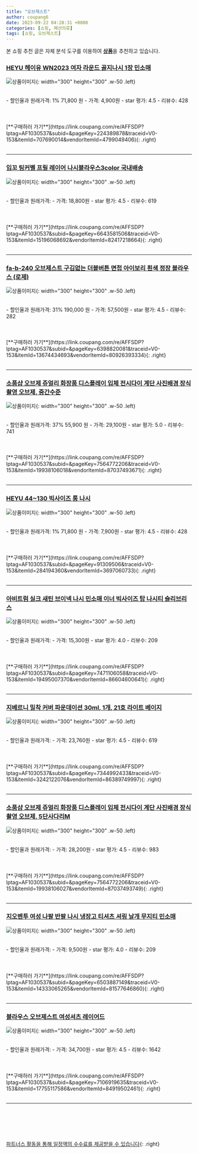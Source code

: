 ```yaml
---
title: "오브제스트"
author: coupang6
date: 2023-09-22 04:28:31 +0800
categories: [쇼핑, 패션의류]
tags: [쇼핑, 오브제스트]
---
```


본 쇼핑 추천 글은 자체 분석 도구를 이용하여 [**상품**](https://link.coupang.com/a/bao1ui)을 추천하고 있습니다.

### [HEYU 헤이유 WN2023 여자 라운드 골지나시 1장 민소매](https://link.coupang.com/re/AFFSDP?lptag=AF1030537&subid=&pageKey=224389878&traceid=V0-153&itemId=707690014&vendorItemId=4799049406)

![상품이미지](https://thumbnail10.coupangcdn.com/thumbnails/remote/230x230ex/image/vendor_inventory/b64a/c2689f918310dcad42783f5e30a1d82e1dc6ee2aefe791438e725e9c8501.jpg){: width="300" height="300" .w-50 .left}


<br>
- 할인율과 원래가격: 1%  71,800   원
- 가격: 4,900원
- star 평가: 4.5
- 리뷰수: 428
<br>
<br>
<br>
<br>
[**구매하러 가기**](https://link.coupang.com/re/AFFSDP?lptag=AF1030537&subid=&pageKey=224389878&traceid=V0-153&itemId=707690014&vendorItemId=4799049406){: .right}
<br>
<br>

---

### [입꼬 팅커벨 프릴 레이어 나시블라우스3color 국내배송](https://link.coupang.com/re/AFFSDP?lptag=AF1030537&subid=&pageKey=6643581506&traceid=V0-153&itemId=15196068692&vendorItemId=82417218664)

![상품이미지](https://thumbnail8.coupangcdn.com/thumbnails/remote/230x230ex/image/vendor_inventory/0df6/5a9e2e776207a8adfd07c673fd680d16a5e4a938661cde7f5dd694fd3f00.jpg){: width="300" height="300" .w-50 .left}


<br>
- 할인율과 원래가격: 
- 가격: 18,800원
- star 평가: 4.5
- 리뷰수: 619
<br>
<br>
<br>
<br>
[**구매하러 가기**](https://link.coupang.com/re/AFFSDP?lptag=AF1030537&subid=&pageKey=6643581506&traceid=V0-153&itemId=15196068692&vendorItemId=82417218664){: .right}
<br>
<br>

---

### [fa-b-240 오브제스트 구김없는 더블버튼 면접 아이보리 흰색 정장 블라우스 (로제)](https://link.coupang.com/re/AFFSDP?lptag=AF1030537&subid=&pageKey=6398820081&traceid=V0-153&itemId=13674434693&vendorItemId=80926393334)

![상품이미지](https://thumbnail7.coupangcdn.com/thumbnails/remote/230x230ex/image/vendor_inventory/3a8e/c0cbc4b436e0ebe075f0c11cb76a2a15767336723f455945c7c508d5ef1d.jpg){: width="300" height="300" .w-50 .left}


<br>
- 할인율과 원래가격: 31%  190,000   원
- 가격: 57,500원
- star 평가: 4.5
- 리뷰수: 282
<br>
<br>
<br>
<br>
[**구매하러 가기**](https://link.coupang.com/re/AFFSDP?lptag=AF1030537&subid=&pageKey=6398820081&traceid=V0-153&itemId=13674434693&vendorItemId=80926393334){: .right}
<br>
<br>

---

### [소품샵 오브제 쥬얼리 화장품 디스플레이 입체 전시다이 계단 사진배경 장식 촬영 오브제, 중간수준](https://link.coupang.com/re/AFFSDP?lptag=AF1030537&subid=&pageKey=7564772206&traceid=V0-153&itemId=19938106018&vendorItemId=87037493671)

![상품이미지](https://thumbnail10.coupangcdn.com/thumbnails/remote/230x230ex/image/vendor_inventory/2f95/07d7864e88dd8b493c7d007212051b493ec00ace98307611072101541ee9.png){: width="300" height="300" .w-50 .left}


<br>
- 할인율과 원래가격: 37%  55,900   원
- 가격: 29,100원
- star 평가: 5.0
- 리뷰수: 741
<br>
<br>
<br>
<br>
[**구매하러 가기**](https://link.coupang.com/re/AFFSDP?lptag=AF1030537&subid=&pageKey=7564772206&traceid=V0-153&itemId=19938106018&vendorItemId=87037493671){: .right}
<br>
<br>

---

### [HEYU 44~130 빅사이즈 롱 나시](https://link.coupang.com/re/AFFSDP?lptag=AF1030537&subid=&pageKey=91309506&traceid=V0-153&itemId=284194360&vendorItemId=3697060733)

![상품이미지](https://thumbnail9.coupangcdn.com/thumbnails/remote/230x230ex/image/vendor_inventory/232f/de01cd94dca3b7ae8d9ee55d1aec4a4fc71d463c60b26d57ebfd317341ff.jpg){: width="300" height="300" .w-50 .left}


<br>
- 할인율과 원래가격: 1%  71,800   원
- 가격: 7,900원
- star 평가: 4.5
- 리뷰수: 428
<br>
<br>
<br>
<br>
[**구매하러 가기**](https://link.coupang.com/re/AFFSDP?lptag=AF1030537&subid=&pageKey=91309506&traceid=V0-153&itemId=284194360&vendorItemId=3697060733){: .right}
<br>
<br>

---

### [아비트럼 실크 새틴 브이넥 나시 민소매 이너 빅사이즈 탑 나시티 슬리브리스](https://link.coupang.com/re/AFFSDP?lptag=AF1030537&subid=&pageKey=7471106058&traceid=V0-153&itemId=19495007370&vendorItemId=86604600641)

![상품이미지](https://thumbnail7.coupangcdn.com/thumbnails/remote/230x230ex/image/vendor_inventory/af15/085b8f4ed5f52076d35f7f5034d28675924ad5850ce69c662c53d091424a.jpg){: width="300" height="300" .w-50 .left}


<br>
- 할인율과 원래가격: 
- 가격: 15,300원
- star 평가: 4.0
- 리뷰수: 209
<br>
<br>
<br>
<br>
[**구매하러 가기**](https://link.coupang.com/re/AFFSDP?lptag=AF1030537&subid=&pageKey=7471106058&traceid=V0-153&itemId=19495007370&vendorItemId=86604600641){: .right}
<br>
<br>

---

### [지베르니 밀착 커버 파운데이션 30ml, 1개, 21호 라이트 베이지](https://link.coupang.com/re/AFFSDP?lptag=AF1030537&subid=&pageKey=7344992433&traceid=V0-153&itemId=3242122076&vendorItemId=86389749997)

![상품이미지](https://thumbnail10.coupangcdn.com/thumbnails/remote/230x230ex/image/retail/images/2023/06/26/17/6/a9f51ffb-4f1f-418a-8d9a-4feabf5ed37a.jpg){: width="300" height="300" .w-50 .left}


<br>
- 할인율과 원래가격: 
- 가격: 23,760원
- star 평가: 4.5
- 리뷰수: 619
<br>
<br>
<br>
<br>
[**구매하러 가기**](https://link.coupang.com/re/AFFSDP?lptag=AF1030537&subid=&pageKey=7344992433&traceid=V0-153&itemId=3242122076&vendorItemId=86389749997){: .right}
<br>
<br>

---

### [소품샵 오브제 쥬얼리 화장품 디스플레이 입체 전시다이 계단 사진배경 장식 촬영 오브제, 5단사다리M](https://link.coupang.com/re/AFFSDP?lptag=AF1030537&subid=&pageKey=7564772206&traceid=V0-153&itemId=19938106027&vendorItemId=87037493749)

![상품이미지](https://thumbnail9.coupangcdn.com/thumbnails/remote/230x230ex/image/vendor_inventory/cd46/13739d16fdffe425e61144838fa4377904ebf20019f705d0b67008249573.png){: width="300" height="300" .w-50 .left}


<br>
- 할인율과 원래가격: 
- 가격: 28,200원
- star 평가: 4.5
- 리뷰수: 983
<br>
<br>
<br>
<br>
[**구매하러 가기**](https://link.coupang.com/re/AFFSDP?lptag=AF1030537&subid=&pageKey=7564772206&traceid=V0-153&itemId=19938106027&vendorItemId=87037493749){: .right}
<br>
<br>

---

### [지오벤투 여성 나팔 반팔 나시 냉장고 티셔츠 셔링 날개 무지티 민소매](https://link.coupang.com/re/AFFSDP?lptag=AF1030537&subid=&pageKey=6503887149&traceid=V0-153&itemId=14333065265&vendorItemId=81577646860)

![상품이미지](https://thumbnail6.coupangcdn.com/thumbnails/remote/230x230ex/image/vendor_inventory/5e6d/0c5d7ec9836babe7502d08c494195aa89f68ec2082d8112bfad872f80f55.jpg){: width="300" height="300" .w-50 .left}


<br>
- 할인율과 원래가격: 
- 가격: 9,500원
- star 평가: 4.0
- 리뷰수: 209
<br>
<br>
<br>
<br>
[**구매하러 가기**](https://link.coupang.com/re/AFFSDP?lptag=AF1030537&subid=&pageKey=6503887149&traceid=V0-153&itemId=14333065265&vendorItemId=81577646860){: .right}
<br>
<br>

---

### [블라우스 오브제스트 여성셔츠 레이어드](https://link.coupang.com/re/AFFSDP?lptag=AF1030537&subid=&pageKey=7106919635&traceid=V0-153&itemId=17755117586&vendorItemId=84919502461)

![상품이미지](https://thumbnail6.coupangcdn.com/thumbnails/remote/230x230ex/image/vendor_inventory/650a/fa05ce42fb047ca84e01e3479e51ab109d7965e481cf1a6cf6ed64ea962e.png){: width="300" height="300" .w-50 .left}


<br>
- 할인율과 원래가격: 
- 가격: 34,700원
- star 평가: 4.5
- 리뷰수: 1642
<br>
<br>
<br>
<br>
[**구매하러 가기**](https://link.coupang.com/re/AFFSDP?lptag=AF1030537&subid=&pageKey=7106919635&traceid=V0-153&itemId=17755117586&vendorItemId=84919502461){: .right}
<br>
<br>

---
<br><br><br><br><br> [파트너스 활동을 통해 일정액의 수수료를 제공받을 수 있습니다](https://link.coupang.com/a/bao1ui){: .right}
